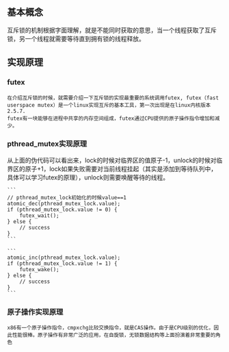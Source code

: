 ## 基本概念
互斥锁的机制根据字面理解，就是不能同时获取的意思，当一个线程获取了互斥锁，另一个线程就需要等待直到拥有锁的线程释放。

## 实现原理

### futex
	在介绍互斥锁的时候，就需要介绍一下互斥锁的实现最重要的系统调用futex, futex（fast userspace mutex）是一个linux实现互斥的基本工具，第一次出现是在linux内核版本2.5.7.
	futex有一块能够在进程中共享的内存空间组成，futex通过CPU提供的原子操作指令增加和减少。

### pthread_mutex实现原理
从上面的伪代码可以看出来，lock的时候对临界区的值原子-1，unlock的时候对临界区的原子+1，lock如果失败需要对当前线程挂起（其实是添加到等待队列中，具体可以学习futex的原理），unlock则需要唤醒等待的线程。

	```
	// pthread_mutex_lock初始化的时候value==1
	atomic_dec(pthread_mutex_lock.value);
	if (pthread_mutex_lock.value != 0) {
		futex_wait();
	} else {
		// success
	}
	```
	
	```
	atomic_inc(pthread_mutex_lock.value);
	if (pthread_mutex_lock.value != 1) {
		futex_wake();
	} else {
		// success
	}
	```
	

### 原子操作实现原理
	x86有一个原子操作指令，cmpxchg比较交换指令，就是CAS操作。由于是CPU级别的优化，因此性能很棒。原子操作有非常广泛的应用，在自旋锁，无锁数据结构等上面扮演着非常重要的角色
